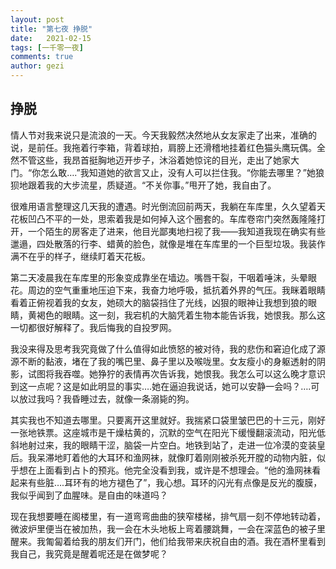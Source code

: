 ```yaml
---
layout: post
title: "第七夜 挣脱"
date:   2021-02-15
tags: [一千零一夜]
comments: true
author: gezi
---
```


<!-- more -->

## 挣脱

情人节对我来说只是流浪的一天。今天我毅然决然地从女友家走了出来，准确的说，是前任。我拖着行李箱，背着球拍，肩膀上还滑稽地挂着红色猫头鹰玩偶。全然不管这些，我昂首挺胸地迈开步子，沐浴着她惊诧的目光，走出了她家大门。“你怎么敢….”我知道她的欲言又止，没有人可以拦住我。“你能去哪里？”她狼狈地跟着我的大步流星，质疑道。“不关你事。”甩开了她，我自由了。

很难用语言整理这几天我的遭遇。时光倒流回前两天，我躺在车库里，久久望着天花板凹凸不平的一处，思索着我是如何掉入这个圈套的。车库卷帘门突然轰隆隆打开，一个陌生的房客走了进来，他目光鄙夷地扫视了我——我知道我现在确实有些邋遢，四处散落的行李、蜡黄的脸色，就像是堆在车库里的一个巨型垃圾。我装作满不在乎的样子，继续盯着天花板。

第二天凌晨我在车库里的形象变成靠坐在墙边。嘴唇干裂，干咽着唾沫，头晕眼花。周边的空气重重地压迫下来，我奋力地呼吸，抵抗着外界的气压。我眯着眼睛看着正俯视着我的女友，她硕大的脑袋挡住了光线，凶狠的眼神让我想到狼的眼睛，黄褐色的眼睛。这一刻，我宕机的大脑凭着生物本能告诉我，她恨我。那么这一切都很好解释了。我后悔我的自投罗网。

我没来得及思考我究竟做了什么值得如此愤怒的被对待，我的悲伤和窘迫化成了源源不断的黏液，堵在了我的嘴巴里、鼻子里以及喉咙里。女友瘦小的身躯透射的阴影，试图将我吞噬。她狰狞的表情再次告诉我，她恨我。我怎么可以这么晚才意识到这一点呢？这是如此明显的事实….她在逼迫我说话，她可以安静一会吗？….可以放过我吗？我昏睡过去，就像一条溺毙的狗。

其实我也不知道去哪里。只要离开这里就好。我揣紧口袋里皱巴巴的十三元，刚好一张地铁票。这座城市是干燥枯黄的，沉默的空气在阳光下缓慢翻滚流动，阳光低斜地射过来，我的眼睛干涩，脑袋一片空白。地铁到站了，走进一位冷漠的变装皇后。我呆滞地盯着他的大耳环和渔网袜，就像盯着刚刚被杀死开膛的动物内脏，似乎想在上面看到占卜的预兆。他完全没看到我，或许是不想理会。“他的渔网袜看起来有些脏….耳环有的地方褪色了”，我心想。耳环的闪光有点像是反光的腹膜，我似乎闻到了血腥味。是自由的味道吗？

现在我想要睡在阁楼里，有一道弯弯曲曲的狭窄楼梯，排气扇一刻不停地转动着，微波炉里便当在被加热，我一会在木头地板上弯着腰跳舞，一会在深蓝色的被子里醒来。我匍匐着给我的朋友们开门，他们给我带来庆祝自由的酒。我在酒杯里看到我自己，我究竟是醒着呢还是在做梦呢？
